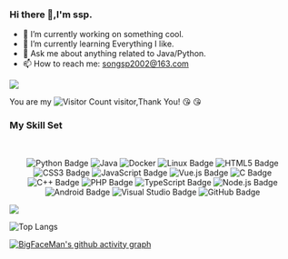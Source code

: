 ### Hi there 👋,I'm ssp.

- 🔭 I’m currently working on something cool.
- 🌱 I’m currently learning Everything I like.
- 💬 Ask me about anything related to Java/Python.
- 📫 How to reach me: songsp2002@163.com

![](https://github-readme-stats.vercel.app/api?username=BigFaceMan&show_icons=true&theme=transparent)

You are my ![Visitor Count](https://profile-counter.glitch.me/BigFaceMan/count.svg) visitor,Thank You! :kissing_heart: :kissing_heart:

### My Skill Set
  <!-- for beauty 留个空行好看点 -->
  <div>&nbsp;</div>
<div align="center" >
  
  <!--  skill badge 技能徽章 -->
![Python Badge](https://img.shields.io/badge/Python-3776AB?logo=python&logoColor=fff&style=flat)
![Java](https://img.shields.io/badge/-Java-ab7221?style=flat-square&logo=Java&logoColor=fff)
![Docker](https://img.shields.io/badge/-Docker-2496ED?style=flat-square&logo=Docker&logoColor=fff)
![Linux Badge](https://img.shields.io/badge/Linux-FCC624?logo=linux&logoColor=000&style=flat)
![HTML5 Badge](https://img.shields.io/badge/HTML5-E34F26?logo=html5&logoColor=fff&style=flat)
![CSS3 Badge](https://img.shields.io/badge/CSS3-1572B6?logo=css3&logoColor=fff&style=flat)
![JavaScript Badge](https://img.shields.io/badge/JavaScript-F7DF1E?logo=javascript&logoColor=000&style=flat)
![Vue.js Badge](https://img.shields.io/badge/Vue.js-4FC08D?logo=vuedotjs&logoColor=fff&style=flat)
![C Badge](https://img.shields.io/badge/C-A8B9CC?logo=c&logoColor=fff&style=flat)
![C++ Badge](https://img.shields.io/badge/C%2B%2B-00599C?logo=cplusplus&logoColor=fff&style=flat)
![PHP Badge](https://img.shields.io/badge/PHP-777BB4?logo=php&logoColor=fff&style=flat)
![TypeScript Badge](https://img.shields.io/badge/TypeScript-3178C6?logo=typescript&logoColor=fff&style=flat)
![Node.js Badge](https://img.shields.io/badge/Node.js-393?logo=nodedotjs&logoColor=fff&style=flat)
![Android Badge](https://img.shields.io/badge/Android-3DDC84?logo=android&logoColor=fff&style=flat)
![Visual Studio Badge](https://img.shields.io/badge/Visual%20Studio-5C2D91?logo=visualstudio&logoColor=fff&style=flat)
![GitHub Badge](https://img.shields.io/badge/GitHub-181717?logo=github&logoColor=fff&style=flat)
  
</div>

![](https://github-readme-activity-graph.cyclic.app/graph?username=BigFaceMan&theme=dracula)

![Top Langs](https://github-readme-stats.vercel.app/api/top-langs/?username=BigFaceMan&layout=compact&theme=tokyonight)

[![BigFaceMan's github activity graph](https://github-readme-activity-graph.vercel.app/graph?username=BigFaceMan&theme=dracula)](https://github.com/ashutosh00710/github-readme-activity-graph)


